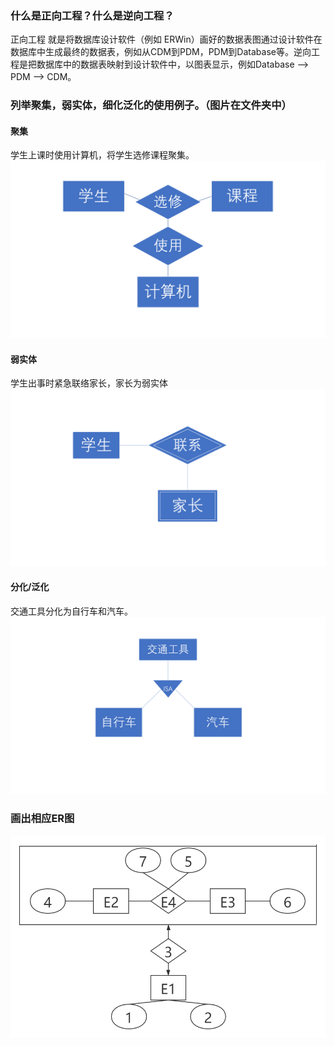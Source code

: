 ### 什么是正向工程？什么是逆向工程？
正向工程 就是将数据库设计软件（例如 ERWin）画好的数据表图通过设计软件在数据库中生成最终的数据表，例如从CDM到PDM，PDM到Database等。逆向工程是把数据库中的数据表映射到设计软件中，以图表显示，例如Database  --> PDM --> CDM。

### 列举聚集，弱实体，细化泛化的使用例子。（图片在文件夹中）
#### 聚集
学生上课时使用计算机，将学生选修课程聚集。  
![image](https://github.com/bige1997372/Database-Concepts/blob/master/%E9%A2%98%E7%9B%AE%E4%B8%80/%E8%81%9A%E9%9B%86.png)
#### 弱实体
学生出事时紧急联络家长，家长为弱实体
![image](https://github.com/bige1997372/Database-Concepts/blob/master/%E9%A2%98%E7%9B%AE%E4%B8%80/%E5%BC%B1%E5%AE%9E%E4%BD%93.png)
#### 分化/泛化
交通工具分化为自行车和汽车。
![image](https://github.com/bige1997372/Database-Concepts/blob/master/%E9%A2%98%E7%9B%AE%E4%B8%80/%E7%BB%86%E5%8C%96%E6%B3%9B%E5%8C%96%20.png)

### 画出相应ER图  
![image](https://github.com/bige1997372/Database-Concepts/blob/master/%E9%A2%98%E7%9B%AE%E4%B8%80/1_3.png)
